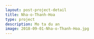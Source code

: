 ```yaml
---
layout: post-project-detail
title: Nha-o-Thanh-Hoa
type: project
description: Mo ta du an
image: 2018-09-01-Nha-o-Thanh-Hoa.jpg 
---
```

